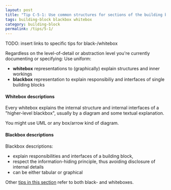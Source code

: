 ```yaml
---
layout: post
title: "Tip C-5-1: Use common structures for sections of the building block view!"
tags: building-block blackbox whitebox
category: building-block
permalink: /tips/5-1/
---
```


TODO: insert links to specific tips for black-/whitebox

Regardless on the level-of-detail or abstraction level you're currently
documenting or specifying: Use uniform:

* **whitebox** representations to (graphically) explain structures
and inner workings
* **blackbox** representation to explain responsibiliy and interfaces
of single building blocks


#### Whitebox descriptions

Every whitebox explains the internal structure and internal interfaces
of a "higher-level blackbox", usually by a diagram and some textual explanation.

You might use UML or any box/arrow kind of diagram.

#### Blackbox descriptions

Blackbox descriptions:

* explain responsibilities and interfaces of a building block,
* respect the information-hiding principle, thus avoiding disclosure of internal details
* can be either tabular or graphical


Other [tips in this section](/section-5/) refer to both black- and whiteboxes.
